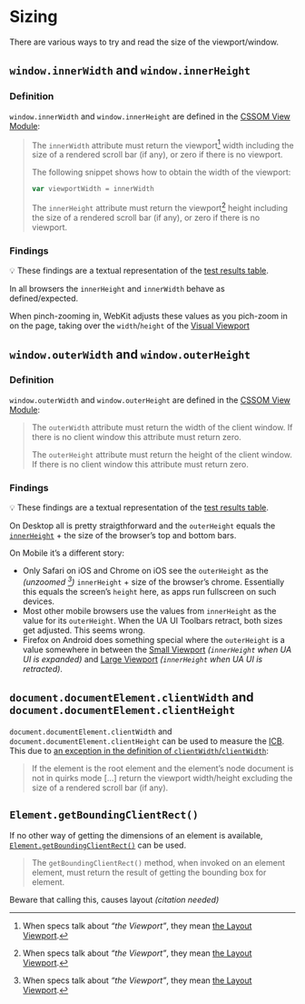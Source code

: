 # Sizing

There are various ways to try and read the size of the viewport/window.

## `window.innerWidth` and `window.innerHeight`

### Definition

`window.innerWidth` and `window.innerHeight` are defined in the [CSSOM View Module](https://drafts.csswg.org/cssom-view/#dom-window-innerwidth):

> The `innerWidth` attribute must return the viewport[^fn1] width including the size of a rendered scroll bar (if any), or zero if there is no viewport.
> 
> The following snippet shows how to obtain the width of the viewport:
> 
> ```js
> var viewportWidth = innerWidth
> ```
> 
> The `innerHeight` attribute must return the viewport[^fn1] height including the size of a rendered scroll bar (if any), or zero if there is no viewport.

[^fn1]: When specs talk about _“the Viewport”_, they mean [the Layout Viewport](./layout-viewport.md).

### Findings

💡 These findings are a textual representation of the [test results table](https://goo.gle/interop-2022-viewport-testresults).

In all browsers the `innerHeight` and `innerWidth` behave as defined/expected.

When pinch-zooming in, WebKit adjusts these values as you pich-zoom in on the page, taking over the `width`/`height` of the [Visual Viewport](./visual-viewport.md)

## `window.outerWidth` and `window.outerHeight`

### Definition

`window.outerWidth` and `window.outerHeight` are defined in the [CSSOM View Module](https://drafts.csswg.org/cssom-view/#dom-window-outerwidth):

> The `outerWidth` attribute must return the width of the client window. If there is no client window this attribute must return zero.
> 
> The `outerHeight` attribute must return the height of the client window. If there is no client window this attribute must return zero.

### Findings

💡 These findings are a textual representation of the [test results table](https://goo.gle/interop-2022-viewport-testresults).

On Desktop all is pretty straigthforward and the `outerHeight` equals the [`innerHeight`](#windowinnerwidth-and-windowinnerheight) + the size of the browser’s top and bottom bars.

On Mobile it’s a different story:

- Only Safari on iOS and Chrome on iOS see the `outerHeight` as the _(unzoomed [^fn1])_ `innerHeight` + size of the browser’s chrome. Essentially this equals the screen’s `height` here, as apps run fullscreen on such devices.
- Most other mobile browsers use the values from `innerHeight` as the value for its `outerHeight`. When the UA UI Toolbars retract, both sizes get adjusted. This seems wrong.
- Firefox on Android does something special where the `outerHeight` is a value somewhere in between the [Small Viewport](./viewport-units.md#the-small-viewport) _(`innerHeight` when UA UI is expanded)_ and [Large Viewport](./viewport-units.md#the-large-viewport) _(`innerHeight` when UA UI is retracted)_.

[^fn1]: “unzoomed” because `innerHeight` resizes in these browsers. See the section covering [`innerHeight`](#windowinnerwidth-and-windowinnerheight)

## `document.documentElement.clientWidth` and `document.documentElement.clientHeight`

`document.documentElement.clientWidth` and `document.documentElement.clientHeight` can be used to measure the [ICB](./icb.md). This due to [an exception in the definition of `clientWidth`/`clientWidth`](https://www.w3.org/TR/cssom-view-1/#dom-element-clientwidth):

> If the element is the root element and the element’s node document is not in quirks mode […] return the viewport width/height excluding the size of a rendered scroll bar (if any).

## `Element.getBoundingClientRect()`

If no other way of getting the dimensions of an element is available, [`Element.getBoundingClientRect()`](https://drafts.csswg.org/cssom-view/#dom-element-getboundingclientrect) can be used.

> The `getBoundingClientRect()` method, when invoked on an element element, must return the result of getting the bounding box for element.

Beware that calling this, causes layout _(citation needed)_